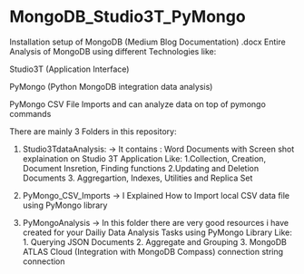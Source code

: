 # MongoDB_Studio3T_PyMongo

Installation setup of MongoDB (Medium Blog Documentation) .docx
Entire Analysis of MongoDB using different Technologies like:

Studio3T (Application Interface)

PyMongo (Python MongoDB integration data analysis)

PyMongo CSV File Imports and can analyze data on top of pymongo commands

There are mainly 3 Folders in this repository:

1. Studio3TdataAnalysis:
-> It contains : Word Documents with Screen shot explaination on Studio 3T Application 
    Like: 1.Collection, Creation, Document Insretion, Finding functions
          2.Updating and Deletion Documents
          3. Aggregartion, Indexes, Utilities and Replica Set
          
          
 2. PyMongo_CSV_Imports
 -> I Explained How to Import local CSV data file using PyMongo library
 
 
 3. PyMongoAnalysis
 -> In this folder there are very good resources i have created for your Dailiy Data Analysis Tasks using PyMongo Library
     Like: 1. Querying JSON Documents
           2. Aggregate and Grouping
           3. MongoDB ATLAS Cloud (Integration with MongoDB Compass) connection string connection
